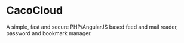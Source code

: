 CacoCloud
=========

A simple, fast and secure PHP/AngularJS based feed and mail reader, password and bookmark manager.
